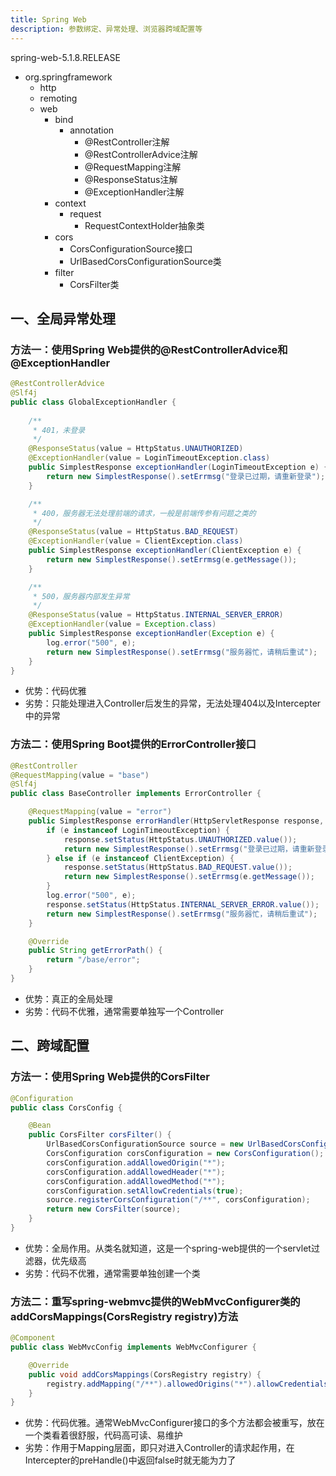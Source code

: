 ```yaml
---
title: Spring Web
description: 参数绑定、异常处理、浏览器跨域配置等
---
```


spring-web-5.1.8.RELEASE

- org.springframework
  - http
  - remoting
  - web
    - bind
      - annotation
        - @RestController注解
        - @RestControllerAdvice注解
        - @RequestMapping注解
        - @ResponseStatus注解
        - @ExceptionHandler注解
    - context
      - request
        - RequestContextHolder抽象类
    - cors
      - CorsConfigurationSource接口
      - UrlBasedCorsConfigurationSource类
    - filter
      - CorsFilter类

## 一、全局异常处理

### 方法一：使用Spring Web提供的@RestControllerAdvice和@ExceptionHandler

```java
@RestControllerAdvice
@Slf4j
public class GlobalExceptionHandler {
    
    /**
     * 401，未登录
     */
    @ResponseStatus(value = HttpStatus.UNAUTHORIZED)
    @ExceptionHandler(value = LoginTimeoutException.class)
    public SimplestResponse exceptionHandler(LoginTimeoutException e) {
        return new SimplestResponse().setErrmsg("登录已过期，请重新登录");
    }

    /**
     * 400，服务器无法处理前端的请求，一般是前端传参有问题之类的
     */
    @ResponseStatus(value = HttpStatus.BAD_REQUEST)
    @ExceptionHandler(value = ClientException.class)
    public SimplestResponse exceptionHandler(ClientException e) {
        return new SimplestResponse().setErrmsg(e.getMessage());
    }

    /**
     * 500，服务器内部发生异常
     */
    @ResponseStatus(value = HttpStatus.INTERNAL_SERVER_ERROR)
    @ExceptionHandler(value = Exception.class)
    public SimplestResponse exceptionHandler(Exception e) {
        log.error("500", e);
        return new SimplestResponse().setErrmsg("服务器忙，请稍后重试");
    }
}
```

- 优势：代码优雅
- 劣势：只能处理进入Controller后发生的异常，无法处理404以及Intercepter中的异常

### 方法二：使用Spring Boot提供的ErrorController接口

```java
@RestController
@RequestMapping(value = "base")
@Slf4j
public class BaseController implements ErrorController {

    @RequestMapping(value = "error")
    public SimplestResponse errorHandler(HttpServletResponse response, Exception e) {
        if (e instanceof LoginTimeoutException) {
            response.setStatus(HttpStatus.UNAUTHORIZED.value());
            return new SimplestResponse().setErrmsg("登录已过期，请重新登录");
        } else if (e instanceof ClientException) {
            response.setStatus(HttpStatus.BAD_REQUEST.value());
            return new SimplestResponse().setErrmsg(e.getMessage());
        }
        log.error("500", e);
        response.setStatus(HttpStatus.INTERNAL_SERVER_ERROR.value());
        return new SimplestResponse().setErrmsg("服务器忙，请稍后重试");
    }

    @Override
    public String getErrorPath() {
        return "/base/error";
    }
}
```

- 优势：真正的全局处理
- 劣势：代码不优雅，通常需要单独写一个Controller

## 二、跨域配置

### 方法一：使用Spring Web提供的CorsFilter

```java
@Configuration
public class CorsConfig {

    @Bean
    public CorsFilter corsFilter() {
        UrlBasedCorsConfigurationSource source = new UrlBasedCorsConfigurationSource();
        CorsConfiguration corsConfiguration = new CorsConfiguration();
        corsConfiguration.addAllowedOrigin("*");
        corsConfiguration.addAllowedHeader("*");
        corsConfiguration.addAllowedMethod("*");
        corsConfiguration.setAllowCredentials(true);
        source.registerCorsConfiguration("/**", corsConfiguration);
        return new CorsFilter(source);
    }
}
```

- 优势：全局作用。从类名就知道，这是一个spring-web提供的一个servlet过滤器，优先级高
- 劣势：代码不优雅，通常需要单独创建一个类

### 方法二：重写spring-webmvc提供的WebMvcConfigurer类的addCorsMappings(CorsRegistry registry)方法

```java
@Component
public class WebMvcConfig implements WebMvcConfigurer {

    @Override
    public void addCorsMappings(CorsRegistry registry) {
        registry.addMapping("/**").allowedOrigins("*").allowCredentials(true).allowedMethods("*");
    }
}
```

- 优势：代码优雅。通常WebMvcConfigurer接口的多个方法都会被重写，放在一个类看着很舒服，代码高可读、易维护
- 劣势：作用于Mapping层面，即只对进入Controller的请求起作用，在Intercepter的preHandle()中返回false时就无能为力了
